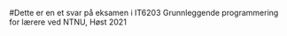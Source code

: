 #Dette er en et svar på eksamen i IT6203 Grunnleggende programmering for lærere ved NTNU, Høst 2021 
